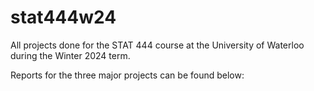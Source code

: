 # stat444w24
All projects done for the STAT 444 course at the University of Waterloo during the Winter 2024 term.

Reports for the three major projects can be found below:

